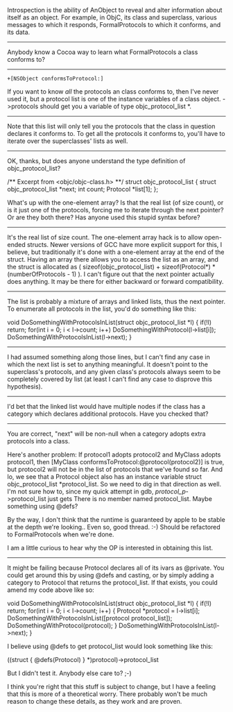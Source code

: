 

Introspection is the ability of AnObject to reveal and alter information about itself as an object. For example, in ObjC, its class and superclass, various messages to which it responds, FormalProtocols to which it conforms, and its data.

----

Anybody know a Cocoa way to learn what FormalProtocols a class conforms to?

----

    +[NSObject conformsToProtocol:]

If you want to know *all* the protocols an class conforms to, then I've never used it, but a protocol list is one of the instance variables of a class object.       *<class object>*->protocols  should get you a variable of type     objc_protocol_list *.

----

Note that this list will only tell you the protocols that the class in question declares it conforms to. To get all the protocols it conforms to, you'll have to iterate over the superclasses' lists as well.

----

OK, thanks, but does anyone understand the type definition of objc_protocol_list?
    
/** Excerpt from <objc/objc-class.h> **/
struct objc_protocol_list {
	struct objc_protocol_list *next;
	int count;
	Protocol *list[1];
};

What's up with the one-element array? Is that the real list (of size     count), or is it just one of the protocols, forcing me to iterate through the     next pointer? Or are they both there? Has anyone used this stupid syntax before?

----

It's the real list of size     count. The one-element array hack is to allow open-ended structs. Newer versions of GCC have more explicit support for this, I believe, but traditionally it's done with a one-element array at the end of the struct. Having an array there allows you to access the list as an array, and the struct is allocated as     ( sizeof(objc_protocol_list) + sizeof(Protocol*) * (numberOfProtocols - 1) ). I can't figure out that the     next pointer actually does anything. It may be there for either backward or forward compatibility.

----

The list is probably a mixture of arrays and linked lists, thus the next pointer. To enumerate all protocols in the list, you'd do something like this:
    
void DoSomethingWithProtocolsInList(struct objc_protocol_list *l) {
   if(!l) return;
   for(int i = 0; i < l->count; i++)
      DoSomethingWithProtocol(l->list[i]);
   DoSomethingWithProtocolsInList(l->next);
}


----

I had assumed something along those lines, but I can't find any case in which the next list is set to anything meaningful. It doesn't point to the superclass's protocols, and any given class's protocols always seem to be completely covered by     list (at least I can't find any case to disprove this hypothesis).

----

I'd bet that the linked list would have multiple nodes if the class has a category which declares additional protocols. Have you checked that?

----

You are correct, "next" will be non-null when a category adopts extra protocols into a class.

Here's another problem:  If protocol1 adopts protocol2 and MyClass adopts protocol1, then     [MyClass conformsToProtocol:@protocol(protocol2)] is true, but protocol2 will not be in the list of protocols that we've found so far.  And lo, we see that a Protocol object also has an instance variable     struct objc_protocol_list *protocol_list.  So we need to dig in that direction as well.  I'm not sure how to, since my quick attempt in gdb,     *protocol_p*->protocol_list just gets     There is no member named protocol_list.  Maybe something using @defs?

By the way, I don't think that the runtime is guaranteed by apple to be stable at the depth we're looking..  Even so, good thread. :-)  Should be refactored to FormalProtocols when we're done.

I am a little curious to hear why the OP is interested in obtaining this list.

----

It might be failing because Protocol declares all of its ivars as @private. You could get around this by using @defs and casting, or by simply adding a category to Protocol that returns the protocol_list. If that exists, you could amend my code above like so:
    
void DoSomethingWithProtocolsInList(struct objc_protocol_list *l) {
   if(!l) return;
   for(int i = 0; i < l->count; i++)
   {
      Protocol *protocol = l->list[i];
      DoSomethingWithProtocolsInList([protocol protocol_list]);
      DoSomethingWithProtocol(protocol);
   }
   DoSomethingWithProtocolsInList(l->next);
}

I believe using @defs to get protocol_list would look something like this:
    
((struct { @defs(Protocol) } *)protocol)->protocol_list

But I didn't test it. Anybody else care to? ;-)

I think you're right that this stuff is subject to change, but I have a feeling that this is more of a theoretical worry. There probably won't be much reason to change these details, as they work and are proven.
